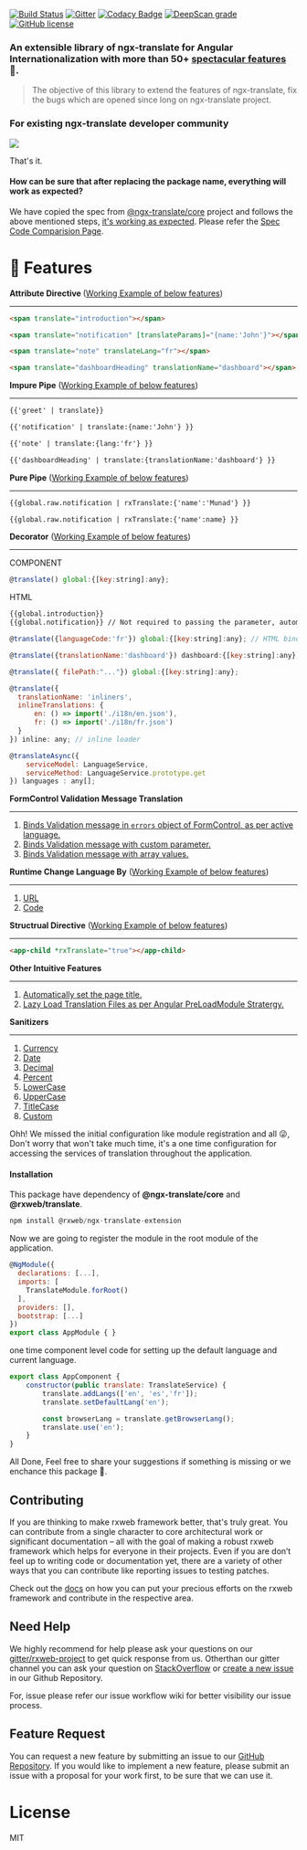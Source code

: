 [![Build Status](https://travis-ci.org/rxweb/rxweb.svg?branch=master)](https://travis-ci.org/rxweb/rxweb)
[![Gitter](https://badges.gitter.im/rx-web/Lobby.svg)](https://gitter.im/rxweb-project/rxweb?utm_source=badge&utm_medium=badge&utm_campaign=pr-badge&utm_content=body_badge)
[![Codacy Badge](https://api.codacy.com/project/badge/Grade/6af5855682524d39a0d88bade210facd)](https://www.codacy.com/app/rxweb/rxweb?utm_source=github.com&amp;utm_medium=referral&amp;utm_content=rxweb/rxweb&amp;utm_campaign=Badge_Grade)
[![DeepScan grade](https://deepscan.io/api/teams/3217/projects/4745/branches/37870/badge/grade.svg)](https://deepscan.io/dashboard#view=project&tid=3217&pid=4745&bid=37870)
[![GitHub license](https://img.shields.io/github/license/rxweb/rxweb.svg)](https://github.com/rxweb/rxweb/blob/master/LICENSE)


### An extensible library of ngx-translate for Angular Internationalization with more than 50+ [spectacular features](https://docs.rxweb.io/ngx-translate-extension/en/playground) 🌈.



> The objective of this library to extend the features of ngx-translate, fix the bugs which are opened since long on ngx-translate project. 



### For existing ngx-translate developer community
<img src="https://github.com/rxweb/rxweb.io/blob/master/src/assets/images/ngx-translate-extension.gif?raw=true"/>

That's it.

#### How can be sure that after replacing the package name, everything will work as expected?

We have copied the spec from [@ngx-translate/core](https://github.com/ngx-translate/core/tree/master/projects/ngx-translate/core/tests) project and follows the above mentioned steps, [it's working as expected](https://github.com/rxweb/rxweb/tree/master/test/ngx-translate-extension). Please refer the [Spec Code Comparision Page](https://docs.rxweb.io/ngx-translate-extension/comparison/translate-store).



# 💪 Features
<b>Attribute Directive </b> ([Working Example of below features](https://docs.rxweb.io/ngx-translate-extension/attribute-directive))
<hr/>

```html
<span translate="introduction"></span>
```

```html
<span translate="notification" [translateParams]="{name:'John'}"></span>
```

```html
<span translate="note" translateLang="fr"></span>
```

```html
<span translate="dashboardHeading" translationName="dashboard"></span>
```

<b>Impure Pipe</b> ([Working Example of below features](https://docs.rxweb.io/ngx-translate-extension/pipe))
<hr/>

```html
{{'greet' | translate}}
```
```html
{{'notification' | translate:{name:'John'} }}
```

```html
{{'note' | translate:{lang:'fr'} }}
```

```html
{{'dashboardHeading' | translate:{translationName:'dashboard'} }}
```

<b>Pure Pipe</b> ([Working Example of below features](https://docs.rxweb.io/ngx-translate-extension/pure-pipe))
<hr/>

```html
{{global.raw.notification | rxTranslate:{'name':'Munad'} }}
```
```html
{{global.raw.notification | rxTranslate:{'name':name} }}
```


<b>Decorator</b> ([Working Example of below features](https://docs.rxweb.io/ngx-translate-extension/decorator))
<hr/>

COMPONENT	
	
```js
@translate() global:{[key:string]:any};
```
HTML

```html
{{global.introduction}}
{{global.notification}} // Not required to passing the parameter, automatically managed.
```

```js
@translate({languageCode:'fr'}) global:{[key:string]:any}; // HTML binding is same as above.
```

```js
@translate({translationName:'dashboard'}) dashboard:{[key:string]:any}; 
```

```js
@translate({ filePath:"..."}) global:{[key:string]:any}; 
```

```js
@translate({
  translationName: 'inliners',
  inlineTranslations: {
      en: () => import('./i18n/en.json'),
      fr: () => import('./i18n/fr.json')
  }
}) inline: any; // inline loader
```

```js
@translateAsync({
    serviceModel: LanguageService,
    serviceMethod: LanguageService.prototype.get
}) languages : any[];
```

<b>FormControl Validation Message Translation</b>
<hr/>

1. [Binds Validation message in ```errors``` object of FormControl, as per active language.](https://docs.rxweb.io/ngx-translate-extension/validation-message)
2. [Binds Validation message with custom parameter.](https://docs.rxweb.io/ngx-translate-extension/validation-message)
3. [Binds Validation message with array values.](https://docs.rxweb.io/ngx-translate-extension/validation-message)

<b>Runtime Change Language By</b> ([Working Example of below features](https://docs.rxweb.io/ngx-translate-extension/en/change-language))
<hr/>

1. [URL](https://docs.rxweb.io/ngx-translate-extension/en/change-language)
2. [Code](https://docs.rxweb.io/ngx-translate-extension/en/change-language)

<b>Structrual Directive</b> ([Working Example of below features](https://docs.rxweb.io/ngx-translate-extension/structural-directive))
<hr/>

```html
<app-child *rxTranslate="true"></app-child>
```

<b>Other Intuitive Features</b>
<hr/>

1. [Automatically set the page title.](https://docs.rxweb.io/ngx-translate-extension/other-intuitive-features)
2. [Lazy Load Translation Files as per Angular PreLoadModule Stratergy.](https://docs.rxweb.io/ngx-translate-extension/other-intuitive-features)

<b>Sanitizers</b>
<hr/>

1. [Currency](https://docs.rxweb.io/ngx-translate-extension/sanitize/currency)
2. [Date](https://docs.rxweb.io/ngx-translate-extension/sanitize/date)
3. [Decimal](https://docs.rxweb.io/ngx-translate-extension/sanitize/decimal)
4. [Percent](https://docs.rxweb.io/ngx-translate-extension/sanitize/percent)
5. [LowerCase](https://docs.rxweb.io/ngx-translate-extension/sanitize/lower-case)
6. [UpperCase](https://docs.rxweb.io/ngx-translate-extension/sanitize/upper-case)
7. [TitleCase](https://docs.rxweb.io/ngx-translate-extension/sanitize/title-case)
8. [Custom](https://docs.rxweb.io/ngx-translate-extension/sanitize/custom)



Ohh! We missed the initial configuration like module registration and all 😜, Don't worry that won't take much time, it's a one time configuration for accessing the services of translation throughout the application.

#### Installation
This package have dependency of <b>@ngx-translate/core</b> and <b>@rxweb/translate</b>.

```js
npm install @rxweb/ngx-translate-extension
```


Now we are going to register the module in the root module of the application.

```js
@NgModule({
  declarations: [...],
  imports: [
	TranslateModule.forRoot()
  ],
  providers: [],
  bootstrap: [...]
})
export class AppModule { }
```
one time component level code for setting up the default language and current language.
```js
export class AppComponent {
    constructor(public translate: TranslateService) {
        translate.addLangs(['en', 'es','fr']);
        translate.setDefaultLang('en');

        const browserLang = translate.getBrowserLang();
        translate.use('en');
    }
}

```

All Done, Feel free to share your suggestions if something is missing or we enchance this package 🙂.

	
## Contributing
If you are thinking to make rxweb framework better, that's truly great. You can contribute from a single character to core architectural work or significant documentation – all with the goal of making a robust rxweb framework which helps for everyone in their projects. Even if you are don’t feel up to writing code or documentation yet, there are a variety of other ways that you can contribute like reporting issues to testing patches.

Check out the <a href="https://docs.rxweb.io/community/where_to_start_contributing">docs</a> on how you can put your precious efforts on the rxweb framework and contribute in the respective area.

## Need Help
We highly recommend for help please ask your questions on our <a href="https://gitter.im/rxweb-project/rxweb?source=orgpage">gitter/rxweb-project</a> to get quick response from us. Otherthan our gitter channel you can ask your question on <a
href="https://stackoverflow.com/search?q=rxweb">StackOverflow</a> or <a href="https://github.com/rxweb/rxweb/issues/new/choose">create a new issue</a> in our Github Repository.

For, issue please refer our issue workflow wiki for better visibility our issue process.

## Feature Request
You can request a new feature by submitting an issue to our <a href="https://github.com/rxweb/rxweb">GitHub Repository</a>. If you would like to implement a new feature, please submit an issue with a proposal for your work first, to be sure that we can use it.

# License
MIT
